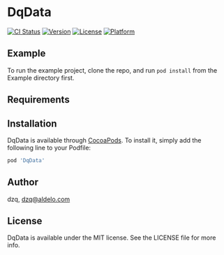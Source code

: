 # DqData

[![CI Status](https://img.shields.io/travis/dzq/DqData.svg?style=flat)](https://travis-ci.org/dzq/DqData)
[![Version](https://img.shields.io/cocoapods/v/DqData.svg?style=flat)](https://cocoapods.org/pods/DqData)
[![License](https://img.shields.io/cocoapods/l/DqData.svg?style=flat)](https://cocoapods.org/pods/DqData)
[![Platform](https://img.shields.io/cocoapods/p/DqData.svg?style=flat)](https://cocoapods.org/pods/DqData)

## Example

To run the example project, clone the repo, and run `pod install` from the Example directory first.

## Requirements

## Installation

DqData is available through [CocoaPods](https://cocoapods.org). To install
it, simply add the following line to your Podfile:

```ruby
pod 'DqData'
```

## Author

dzq, dzq@aldelo.com

## License

DqData is available under the MIT license. See the LICENSE file for more info.
